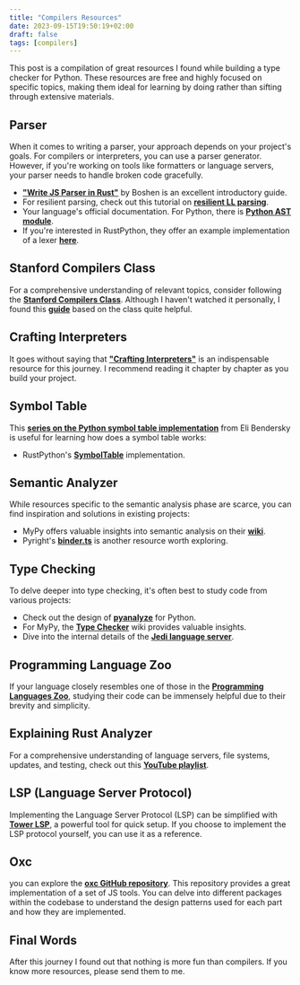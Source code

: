 ```yaml
---
title: "Compilers Resources"
date: 2023-09-15T19:50:19+02:00
draft: false
tags: [compilers] 
---
```


This post is a compilation of great resources I found while building a type checker for Python. 
These resources are free and highly focused on specific topics, making them ideal for learning by doing rather than sifting through extensive materials.

## Parser

When it comes to writing a parser, your approach depends on your project's goals.
For compilers or interpreters, you can use a parser generator.
However, if you're working on tools like formatters or language servers, your parser needs to handle broken code gracefully.

- [**"Write JS Parser in Rust"**](https://boshen.github.io/javascript-parser-in-rust/) by Boshen is an excellent introductory guide.
- For resilient parsing, check out this tutorial on [**resilient LL parsing**](https://matklad.github.io/2023/05/21/resilient-ll-parsing-tutorial.html).
- Your language's official documentation. For Python, there is [**Python AST module**](https://docs.python.org/3/library/ast.html).
- If you're interested in RustPython, they offer an example implementation of a lexer [**here**](https://rustpython.github.io/website/rustpython_parser/index.html).

## Stanford Compilers Class

For a comprehensive understanding of relevant topics, consider following the [**Stanford Compilers Class**](http://openclassroom.stanford.edu/MainFolder/CoursePage.php?course=Compilers). Although I haven't watched it personally, I found this [**guide**](https://pgrandinetti.github.io/compilers/) based on the class quite helpful.

## Crafting Interpreters

It goes without saying that [**"Crafting Interpreters"**](https://craftinginterpreters.com/) is an indispensable resource for this journey. I recommend reading it chapter by chapter as you build your project.


## Symbol Table

This [**series on the Python symbol table implementation**](https://eli.thegreenplace.net/2010/09/18/python-internals-symbol-tables-part-1/)
from Eli Bendersky is useful for learning how does a symbol table works:

- RustPython's [**SymbolTable**](https://rustpython.github.io/website/rustpython_compiler/symboltable/struct.SymbolTable.html) implementation.

## Semantic Analyzer

While resources specific to the semantic analysis phase are scarce, you can find inspiration and solutions in existing projects:

- MyPy offers valuable insights into semantic analysis on their [**wiki**](https://github.com/python/mypy/wiki/Semantic-Analyzer).
- Pyright's [**binder.ts**](https://github.com/microsoft/pyright/blob/eb98cdda4ecfb4d2ce2fb1d4b9ce7848ab439c32/packages/pyright-internal/src/analyzer/binder.ts) is another resource worth exploring.

## Type Checking

To delve deeper into type checking, it's often best to study code from various projects:

- Check out the design of [**pyanalyze**](https://github.com/quora/pyanalyze/blob/master/docs/design.md) for Python.
- For MyPy, the [**Type Checker**](https://github.com/python/mypy/wiki/Type-Checker) wiki provides valuable insights.
- Dive into the internal details of the [**Jedi language server**](https://github.com/quora/pyanalyze/blob/master/docs/design.md).

## Programming Language Zoo

If your language closely resembles one of those in the [**Programming Languages Zoo**](https://plzoo.andrej.com/language/poly.html), studying their code can be immensely helpful due to their brevity and simplicity.

## Explaining Rust Analyzer

For a comprehensive understanding of language servers, file systems, updates, and testing, check out this [**YouTube playlist**](https://www.youtube.com/playlist?list=PLhb66M_x9UmrqXhQuIpWC5VgTdrGxMx3y).

## LSP (Language Server Protocol)

Implementing the Language Server Protocol (LSP) can be simplified with [**Tower LSP**](https://github.com/ebkalderon/tower-lsp), a powerful tool for quick setup. If you choose to implement the LSP protocol yourself, you can use it as a reference.

## Oxc

you can explore the [**oxc GitHub repository**](https://github.com/web-infra-dev/oxc). This repository provides a great implementation of a set of JS tools.
You can delve into different packages within the codebase to understand the design patterns used for each part and how they are implemented.


## Final Words

After this journey I found out that nothing is more fun than compilers.
If you know more resources, please send them to me.
